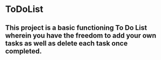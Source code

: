 # ToDoList
## This project is a basic functioning To Do List wherein you have the freedom to add your own tasks as well as delete each task once completed.
